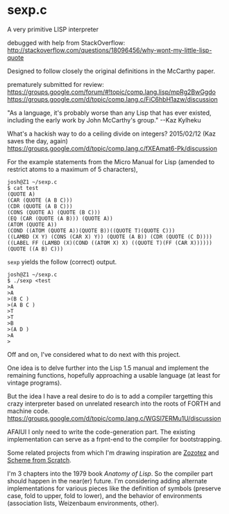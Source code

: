 sexp.c
======

A very primitive LISP interpreter

debugged with help from StackOverflow:
http://stackoverflow.com/questions/18096456/why-wont-my-little-lisp-quote

Designed to follow closely the original definitions in the McCarthy paper.

prematurely submitted for review:
https://groups.google.com/forum/#!topic/comp.lang.lisp/mpRg2BwGgdo
https://groups.google.com/d/topic/comp.lang.c/FiC6hbH1azw/discussion

"As a language, it's probably worse than any Lisp that has ever 
existed, including the early work by John McCarthy's group." --Kaz Kylheku

What's a hackish way to do a ceiling divide on integers? 2015/02/12 (Kaz saves the day, again)
https://groups.google.com/d/topic/comp.lang.c/fXEAmat6-Pk/discussion

For the example statements from the Micro Manual for Lisp
(amended to restrict atoms to a maximum of 5 characters),

    josh@Z1 ~/sexp.c
    $ cat test
    (QUOTE A)
    (CAR (QUOTE (A B C)))
    (CDR (QUOTE (A B C)))
    (CONS (QUOTE A) (QUOTE (B C)))
    (EQ (CAR (QUOTE (A B))) (QUOTE A))
    (ATOM (QUOTE A))
    (COND ((ATOM (QUOTE A))(QUOTE B))((QUOTE T)(QUOTE C)))
    ((LAMBD (X Y) (CONS (CAR X) Y)) (QUOTE (A B)) (CDR (QUOTE (C D))))
    ((LABEL FF (LAMBD (X)(COND ((ATOM X) X) ((QUOTE T)(FF (CAR X))))))(QUOTE ((A B) C)))

`sexp` yields the follow (correct) output.

    josh@Z1 ~/sexp.c
    $ ./sexp <test
    >A 
    >A 
    >(B C )
    >(A B C )
    >T 
    >T 
    >B 
    >(A D )
    >A 
    >

Off and on, I've considered what to do next with this project.

One idea is to delve further into the Lisp 1.5 manual and implement the remaining functions, hopefully approaching a usable language (at least for vintage programs).

But the idea I have a real desire to do is to add a compiler targetting this crazy interpreter based on unrelated research into the roots of FORTH and machine code.
https://groups.google.com/d/topic/comp.lang.c/WGSl7ERMu1U/discussion

AFAIUI I only need to write the code-generation part. The existing implementation can serve as a frpnt-end to the compiler for bootstrapping.

Some related projects from which I'm drawing inspiration are
[Zozotez](https://code.google.com/p/zozotez) 
and [Scheme from Scratch](http://michaux.ca/articles/scheme-from-scratch-bootstrap-v0_1-integers).

I'm 3 chapters into the 1979 book *Anatomy of Lisp*. So the compiler part should happen in the near(er) future. I'm considering adding alternate implementations for various pieces like the definition of symbols (preserve case, fold to upper, fold to lower), and the behavior of environments (association lists, Weizenbaum environments, other).

